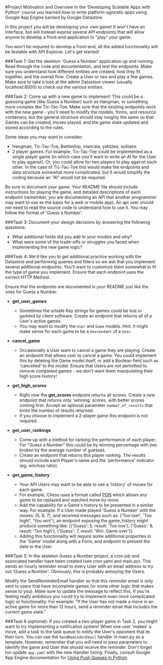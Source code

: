 #Project Motivation and Overview
In the 'Developing Scalable Apps with Python' course you learned how to write
platform-agnostic apps using Google App Engine backed by Google Datastore.
 
 In this project you will be developing your own game! It won't have an interface,
 but will instead expose several API endpoints that will allow anyone to develop
 a front-end application to "play" your game.
 
 You won't be required to develop a front-end, all the added functionality will
 be testable with API Explorer. Let's get started!
 
###Task 1:
  Get the skeleton 'Guess a Number' application up and running. Read through the
 code and documentation, and test the endpoints. Make sure you understand 
 how different entities are created, how they fit together, and the overall flow.
 Create a User or two and play a few games. Make sure to take a look at the admin
 Datastore viewer (usually localhost:8000) to check out the various entities.
 
###Task 2:
  Come up with a new game to implement! This could be a guessing game (like Guess
 a Number) such as Hangman, or something more complex like Tic-Tac-Toe. Make
 sure that the existing endpoints work with the new game - you'll need to modify
 the models, forms, and resource containers, but the general structure should stay
 roughly the same so that Games can be created, moves played, and the game state
 updated and stored according to the rules.
 
 Some ideas you may want to consider:

- Hangman, Tic-Tac-Toe, Battleship, mancala, yahtzee, solitaire.
- 2 player games. For example, Tic-Tac-Toe could be implemented as a 
single player game (in which case you'll want to write an AI for the User
to play against). Or, you could allow for two players to play against 
each other.  In the case of Tic-Tac-Toe this would make the endpoints and 
data structure somewhat more complicated, but it would simplify the coding 
because an "AI" would not be required.

Be sure to document your game. Your README file should include instructions for
playing the game, and detailed descriptions of each endpoint (remember, you 
are documenting an API that another programmer may want to use as the basis for
a web or mobile app). An api user should *not* need to read the source code
to understand how to use it. You may follow the format of 'Guess a Number'.

###Task 3:
 Document your design decisions by answering the following questions:
   
- What additional fields did you add to your models and why?
- What were some of the trade-offs or struggles you faced when implementing
the new game logic?
       
###Task 4:
We'd like you to get additional practice working with the Datastore and 
performing queries and filters so we ask that you implement several additional 
endpoints. You'll want to customize them somewhat to fit the type of 
game you implement. Ensure that each endpoint uses the correct HTTP Method.

Ensure that the endpoints are documented in your README just like the ones
for Guess a Number.

 - **get_user_games**
    - Sometimes the urlsafe Key strings for games could be lost or garbled by client
    software. Create an endpoint that returns all of a User's active games.
    - You may want to modify the `User` and `Game` models. Hint: it might make
    sense for each game to be a `descendant` of a `User`.
    
 - **cancel_game**
    - Occasionally a User want to cancel a game they are playing. Create an endpoint
     that allows user to cancel a game. You could implement this by deleting the
     Game model itself, or add a Boolean field such as 'cancelled' to the model.
     Ensure that Users are not permitted to remove *completed* games - we don't
     want them manipulating their high score history!
    
 - **get_high_scores**
    - Right now the **get_scores** endpoint returns all scores. Create a new endpoint
    that returns only 'winning' scores, with better scores coming first. Accept
    an optional parameter `number_of_results` that limits the number of results
    returned.
    - If you choose to implement a 2-player game this endpoint is not required.
    
 - **get_user_rankings**
    - Come up with a method for ranking the performance of each player. For
    "Guess a Number" this could be by winning percentage with ties broken by the 
    average number of guesses.
    - Create an endpoint that returns this player ranking. The results should 
    include each Player's name and the 'performance' indicator (eg. win/loss
    ratio).
 
 - **get_game_history**
    - Your API Users may want to be able to see a 'history' of moves for each game.
    - For example, Chess uses a format called 
    [PGN](https://en.wikipedia.org/wiki/Portable_Game_Notation) which allows
    any game to be replayed and watched move by move.
    - Add the capability for a Game's history to be presented in a similar way.
    For example: If a User made played 'Guess a Number' with the moves:
    (5, 8, 7), and received messages such as: ('Too low!', 'Too high!',
    'You win!'), an endpoint exposing the game_history might produce something like:
    [('Guess': 5, result: 'Too low'), ('Guess': 8, result: 'Too high'),
    ('Guess': 7, result: 'Win. Game over')].
    - Adding this functionality will require some additional properties in the
    'Game' model along with a Form, and endpoint to present the data to the User.

###Task 5:
In the skeleton Guess a Number project, a cron job and associated handler 
have been created (see cron.yaml and main.py). This sends an hourly reminder email to 
every User with an email address to try out 'Guess a Number'. Obviously, this is
probably annoying the Users.

Modify the SendReminderEmail handler so that this reminder email is only sent to
users that have incomplete games (or some other logic that makes sense to you).
Make sure to update the message to reflect this.
If you're feeling really ambitious you could try to implement even more complicated
logic or functionality. For example: "If the User has not made a move in an 
active game for more than 12 hours, send a reminder email that includes the 
current game state." 

###Task 6 (optional):
If you created a two-player game in Task 2, you might want to try implementing
a notification system!
When one user 'makes' a move, add a task to the task queue to notify the User's
opponent that its their turn. You can use the `SendReminderEmail` handler in
main.py as a template. However, remember that you will need to pass parameters
to identify the game and User that should receive the reminder. Don't forget
ton update `app.yaml` with the new Handler listing. Finally, consult Google
App Engine documentation for [Using Push Queues in Python](https://cloud.google.com/appengine/docs/python/taskqueue/overview-push).
